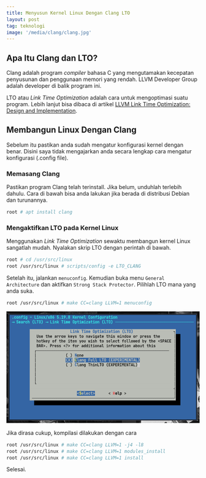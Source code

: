 ```yaml
---
title: Menyusun Kernel Linux Dengan Clang LTO
layout: post
tag: teknologi
image: '/media/clang/clang.jpg'
---
```

## Apa Itu Clang dan LTO?
Clang adalah program _compiler_ bahasa C yang mengutamakan kecepatan penyusunan dan penggunaan memori yang rendah. LLVM Developer Group adalah developer di balik program ini.

LTO atau _Link Time Optimization_ adalah cara untuk mengoptimasi suatu program. Lebih lanjut bisa dibaca di artikel [LLVM Link Time Optimization: Design and Implementation](https://llvm.org/docs/LinkTimeOptimization.html).

## Membangun Linux Dengan Clang
Sebelum itu pastikan anda sudah mengatur konfigurasi kernel dengan benar. Disini saya tidak mengajarkan anda secara lengkap cara mengatur konfigurasi (.config file).

### Memasang Clang
Pastikan program Clang telah terinstall. Jika belum, unduhlah terlebih dahulu. Cara di bawah bisa anda lakukan jika berada di distribusi Debian dan turunannya.
```bash
root # apt install clang
```

### Mengaktifkan LTO pada Kernel Linux
Menggunakan _Link Time Optimization_ sewaktu membangun kernel Linux sangatlah mudah. Nyalakan skrip LTO dengan perintah di bawah.
```bash
root # cd /usr/src/linux
root /usr/src/linux # scripts/config -e LTO_CLANG
```
Setelah itu, jalankan `menuconfig`. Kemudian buka menu `General Architecture` dan aktifkan `Strong Stack Protector`. Pilihlah LTO mana yang anda suka.
```bash
root /usr/src/linux # make CC=clang LLVM=1 menuconfig
```

![](/media/clang/lto.png)

Jika dirasa cukup, kompilasi dilakukan dengan cara
```bash
root /usr/src/linux # make CC=clang LLVM=1 -j4 -l8
root /usr/src/linux # make CC=clang LLVM=1 modules_install
root /usr/src/linux # make CC=clang LLVM=1 install
```

Selesai.
